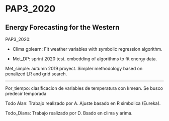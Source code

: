 # PAP3_2020

## Energy Forecasting for the Western 

PAP3_2020:

- Clima gplearn: Fit weather variables with symbolic regression algorithm.

- Met_DP: sprint 2020 test. embedding of algorithms to fit energy data.

Met_simple: autumn 2019 proyect. Simpler methodology based on penalized LR and grid search.

--------------------------------------------------------------------------------------------

Por_tiempo: clasificacion de variables de temperatura con kmean. Se busco predecir temporada

Todo Alan: Trabajo realizado por A. Ajuste basado en R simbolica (Eureka).

Todo_Diana: Trabajo realizado por D. Bsado en clima y arima.
